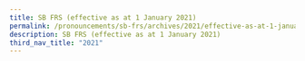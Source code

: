 ```yaml
---
title: SB FRS (effective as at 1 January 2021)
permalink: /pronouncements/sb-frs/archives/2021/effective-as-at-1-january-2021/
description: SB FRS (effective as at 1 January 2021)
third_nav_title: "2021"
---
```


